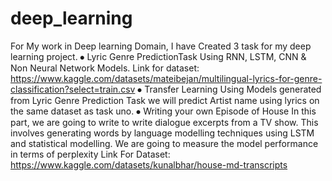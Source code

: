 # deep_learning
For My work in Deep learning Domain, I have Created 3 task for my deep learning project.
⦁ Lyric Genre PredictionTask Using RNN, LSTM, CNN & Non Neural Network Models.
  Link for dataset: https://www.kaggle.com/datasets/mateibejan/multilingual-lyrics-for-genre-classification?select=train.csv
⦁ Transfer Learning
    Using Models generated from Lyric Genre Prediction Task we will predict Artist name using lyrics on the same dataset as task uno.
⦁ Writing your own Episode of House
      In this part, we are going to write to write dialogue excerpts from a TV show. This involves generating words by language modelling techniques using LSTM and     statistical modelling. We are going to measure the model performance in terms of perplexity
  Link For Dataset: https://www.kaggle.com/datasets/kunalbhar/house-md-transcripts
